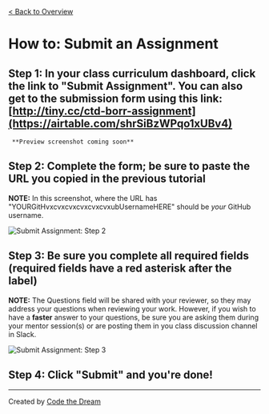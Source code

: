 [< Back to Overview](../../README.md)

# How to: Submit an Assignment

## Step 1: In your class curriculum dashboard, click the link to "Submit Assignment".  You can also get to the submission form using this link: [http://tiny.cc/ctd-borr-assignment](https://airtable.com/shrSiBzWPqo1xUBv4)

     **Preview screenshot coming soon**

## Step 2: Complete the form; be sure to paste the URL you copied in the previous tutorial
**NOTE:** In this screenshot, where the URL has "YOURGitHvxcvxcvxcvxcvxcvxubUsernameHERE" should be _your_ GitHub username. 

![Submit Assignment: Step 2](../assets/submit-assignment/step-2-squibbyV2-interface.png)

## Step 3: Be sure you complete all required fields (required fields have a red asterisk after the label)
**NOTE:** The Questions field will be shared with your reviewer, so they may address your questions when reviewing your work.  However, if you wish to have a **faster** answer to your questions, be sure you are asking them during your mentor session(s) or are posting them in you class discussion channel in Slack.

![Submit Assignment: Step 3](../assets/submit-assignment/step-3-squibbyV2-interface.png)

## Step 4: Click "Submit" and you're done!

---

Created by [Code the Dream](https://www.codethedream.org)
